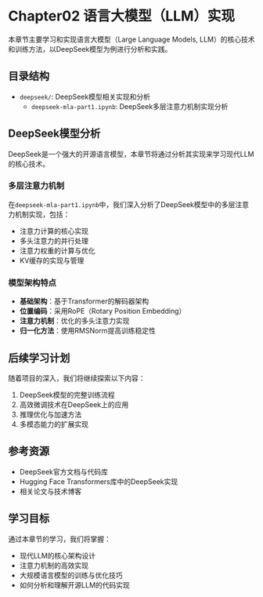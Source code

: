 # Chapter02 语言大模型（LLM）实现

本章节主要学习和实现语言大模型（Large Language Models, LLM）的核心技术和训练方法，以DeepSeek模型为例进行分析和实践。

## 目录结构

- `deepseek/`: DeepSeek模型相关实现和分析
  - `deepseek-mla-part1.ipynb`: DeepSeek多层注意力机制实现分析

## DeepSeek模型分析

DeepSeek是一个强大的开源语言模型，本章节将通过分析其实现来学习现代LLM的核心技术。

### 多层注意力机制

在`deepseek-mla-part1.ipynb`中，我们深入分析了DeepSeek模型中的多层注意力机制实现，包括：

- 注意力计算的核心实现
- 多头注意力的并行处理
- 注意力权重的计算与优化
- KV缓存的实现与管理

### 模型架构特点

- **基础架构**：基于Transformer的解码器架构
- **位置编码**：采用RoPE（Rotary Position Embedding）
- **注意力机制**：优化的多头注意力实现
- **归一化方法**：使用RMSNorm提高训练稳定性

## 后续学习计划

随着项目的深入，我们将继续探索以下内容：

1. DeepSeek模型的完整训练流程
2. 高效微调技术在DeepSeek上的应用
3. 推理优化与加速方法
4. 多模态能力的扩展实现

## 参考资源

- DeepSeek官方文档与代码库
- Hugging Face Transformers库中的DeepSeek实现
- 相关论文与技术博客

## 学习目标

通过本章节的学习，我们将掌握：

- 现代LLM的核心架构设计
- 注意力机制的高效实现
- 大规模语言模型的训练与优化技巧
- 如何分析和理解开源LLM的代码实现
